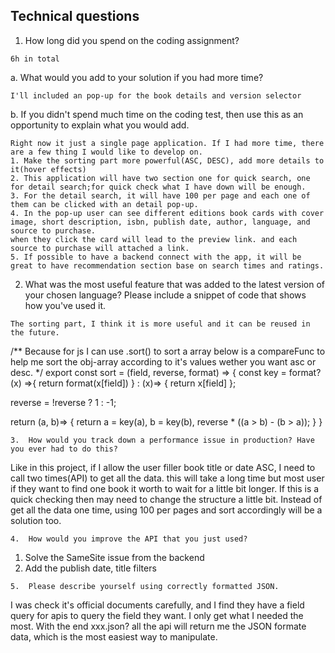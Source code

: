 ## Technical questions

1.	How long did you spend on the coding assignment? 
```
6h in total
```
a.	What would you add to your solution if you had more time?
```
I'll included an pop-up for the book details and version selector
```
b.	If you didn't spend much time on the coding test, then use this as an opportunity to explain what you would add.
```
Right now it just a single page application. If I had more time, there are a few thing I would like to develop on.
1. Make the sorting part more powerful(ASC, DESC), add more details to it(hover effects)
2. This application will have two section one for quick search, one for detail search;for quick check what I have down will be enough.
3. For the detail search, it will have 100 per page and each one of them can be clicked with an detail pop-up.
4. In the pop-up user can see different editions book cards with cover image, short description, isbn, publish date, author, language, and source to purchase.
when they click the card will lead to the preview link. and each source to purchase will attached a link.
5. If possible to have a backend connect with the app, it will be great to have recommendation section base on search times and ratings.

```
2.	What was the most useful feature that was added to the latest version of your chosen language? Please include a snippet of code that shows how you've used it.
```
The sorting part, I think it is more useful and it can be reused in the future.
```
/**
Because for js I can use .sort() to sort a array below is a compareFunc to help me sort the obj-array according to it's values wether you want asc or desc. 
*/
export const sort = (field, reverse, format) => {
  const key = format?
    (x) =>{
      return format(x[field])
    } :
    (x)=> {
      return x[field]
    };

  reverse = !reverse ? 1 : -1;

  return (a, b)=> {
    return a = key(a), b = key(b), reverse * ((a > b) - (b > a));
  }
}
```
3.	How would you track down a performance issue in production? Have you ever had to do this?
```
Like in this project, if I allow the user filler book title or date ASC, I need to call two times(API) to get all the data. this will take a long time but most user if they want to find one book it worth to wait for a little bit longer. If this is a quick checking then may need to change the structure a little bit. Instead of get all the data one time, using 100 per pages and sort accordingly will be a solution too.
```
4.	How would you improve the API that you just used?
```
1. Solve the SameSite issue from the backend
2. Add the publish date, title filters
```
5.	Please describe yourself using correctly formatted JSON.
```
I was check it's official documents carefully, and I find they have a field query for apis to query the field they want. I only get what I needed the most. With the end xxx.json? all the api will return me the JSON formate data, which is the most easiest way to manipulate.